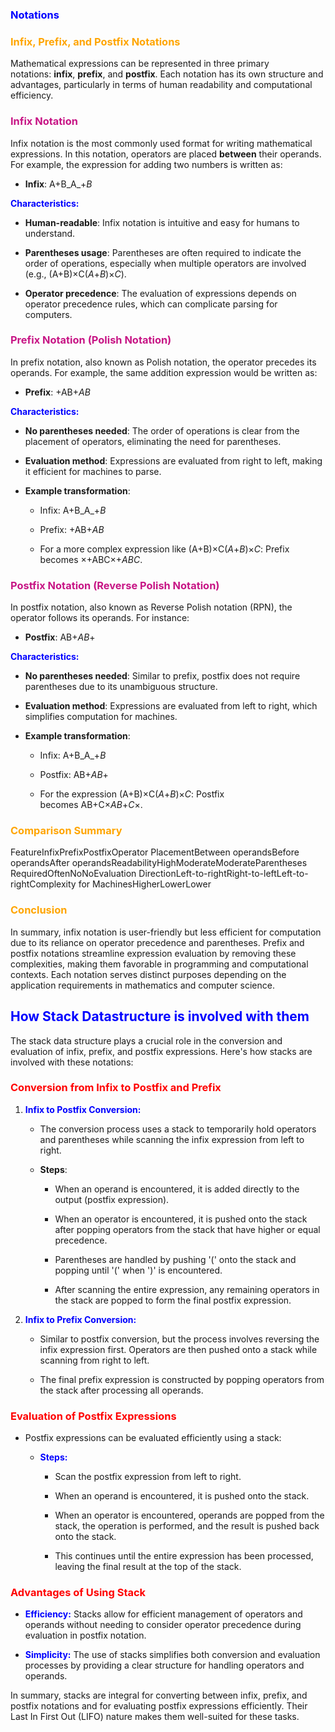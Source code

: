 ### <b style="color:blue">Notations</b>

### <b style="color:orange">Infix, Prefix, and Postfix Notations</b>


Mathematical expressions can be represented in three primary notations: **infix**, **prefix**, and **postfix**. Each notation has its own structure and advantages, particularly in terms of human readability and computational efficiency.

### <b style="color:mediumvioletred">Infix Notation</b>


Infix notation is the most commonly used format for writing mathematical expressions. In this notation, operators are placed **between** their operands. For example, the expression for adding two numbers is written as:

*   **Infix**: A+B_A_+_B_
    

<b style="color:blue">Characteristics:</b>

*   **Human-readable**: Infix notation is intuitive and easy for humans to understand.
    
*   **Parentheses usage**: Parentheses are often required to indicate the order of operations, especially when multiple operators are involved (e.g., (A+B)×C(_A_+_B_)×_C_).
    
*   **Operator precedence**: The evaluation of expressions depends on operator precedence rules, which can complicate parsing for computers.

### <b style="color:mediumvioletred">Prefix Notation (Polish Notation)</b>


In prefix notation, also known as Polish notation, the operator precedes its operands. For example, the same addition expression would be written as:

*   **Prefix**: +AB+_AB_
    

<b style="color:blue">Characteristics:</b>

*   **No parentheses needed**: The order of operations is clear from the placement of operators, eliminating the need for parentheses.
    
*   **Evaluation method**: Expressions are evaluated from right to left, making it efficient for machines to parse.
    
*   **Example transformation**:
    
    *   Infix: A+B_A_+_B_
        
    *   Prefix: +AB+_AB_
        
    *   For a more complex expression like (A+B)×C(_A_+_B_)×_C_: Prefix becomes ×+ABC×+_ABC_.
        

### <b style="color:mediumvioletred">Postfix Notation (Reverse Polish Notation)</b>


In postfix notation, also known as Reverse Polish notation (RPN), the operator follows its operands. For instance:

*   **Postfix**: AB+_AB_+
    

<b style="color:blue">Characteristics:</b>

*   **No parentheses needed**: Similar to prefix, postfix does not require parentheses due to its unambiguous structure.
    
*   **Evaluation method**: Expressions are evaluated from left to right, which simplifies computation for machines.
    
*   **Example transformation**:
    
    *   Infix: A+B_A_+_B_
        
    *   Postfix: AB+_AB_+
        
    *   For the expression (A+B)×C(_A_+_B_)×_C_: Postfix becomes AB+C×_AB_+_C_×.
        

### <b style="color:orange">Comparison Summary</b>


FeatureInfixPrefixPostfixOperator PlacementBetween operandsBefore operandsAfter operandsReadabilityHighModerateModerateParentheses RequiredOftenNoNoEvaluation DirectionLeft-to-rightRight-to-leftLeft-to-rightComplexity for MachinesHigherLowerLower

### <b style="color:orange">Conclusion</b>

In summary, infix notation is user-friendly but less efficient for computation due to its reliance on operator precedence and parentheses. Prefix and postfix notations streamline expression evaluation by removing these complexities, making them favorable in programming and computational contexts. Each notation serves distinct purposes depending on the application requirements in mathematics and computer science.


## <b style="color:blue">How Stack Datastructure is involved with them</b>

The stack data structure plays a crucial role in the conversion and evaluation of infix, prefix, and postfix expressions. Here's how stacks are involved with these notations:

### <b style="color:red">Conversion from Infix to Postfix and Prefix</b>


1.  <b style="color:blue">Infix to Postfix Conversion:</b>
    
    *   The conversion process uses a stack to temporarily hold operators and parentheses while scanning the infix expression from left to right.
        
    *   **Steps**:
        
        *   When an operand is encountered, it is added directly to the output (postfix expression).
            
        *   When an operator is encountered, it is pushed onto the stack after popping operators from the stack that have higher or equal precedence.
            
        *   Parentheses are handled by pushing '(' onto the stack and popping until '(' when ')' is encountered.
            
        *   After scanning the entire expression, any remaining operators in the stack are popped to form the final postfix expression.
            
2.  <b style="color:blue">Infix to Prefix Conversion:</b>
    
    *   Similar to postfix conversion, but the process involves reversing the infix expression first. Operators are then pushed onto a stack while scanning from right to left.
        
    *   The final prefix expression is constructed by popping operators from the stack after processing all operands.
        

### <b style="color:red">Evaluation of Postfix Expressions</b>

*   Postfix expressions can be evaluated efficiently using a stack:
    
    *   <b style="color:blue">Steps:</b>
        
        *   Scan the postfix expression from left to right.
            
        *   When an operand is encountered, it is pushed onto the stack.
            
        *   When an operator is encountered, operands are popped from the stack, the operation is performed, and the result is pushed back onto the stack.
            
        *   This continues until the entire expression has been processed, leaving the final result at the top of the stack.
            

### <b style="color:red">Advantages of Using Stack</b>


*   <b style="color:blue">Efficiency:</b> Stacks allow for efficient management of operators and operands without needing to consider operator precedence during evaluation in postfix notation.
    
*   <b style="color:blue">Simplicity:</b> The use of stacks simplifies both conversion and evaluation processes by providing a clear structure for handling operators and operands.
    

In summary, stacks are integral for converting between infix, prefix, and postfix notations and for evaluating postfix expressions efficiently. Their Last In First Out (LIFO) nature makes them well-suited for these tasks.